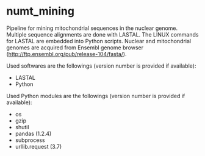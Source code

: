 # numt_mining

Pipeline for mining mitochondrial sequences in the nuclear genome. Multiple sequence alignments are done with LASTAL. The LINUX commands for LASTAL are embedded into Python scripts. Nuclear and mitochondrial genomes are acquired from Ensembl genome browser (http://ftp.ensembl.org/pub/release-104/fasta/).

Used softwares are the followings (version number is provided if available):

- LASTAL
- Python

Used Python modules are the followings (version number is provided if available):

- os
- gzip
- shutil
- pandas (1.2.4)
- subprocess
- urllib.request (3.7)
